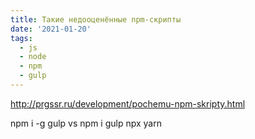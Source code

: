```yaml
---
title: Такие недооценённые npm-скрипты
date: '2021-01-20'
tags:
  - js
  - node
  - npm
  - gulp
---
```


http://prgssr.ru/development/pochemu-npm-skripty.html

npm i -g gulp vs npm i gulp
npx
yarn
